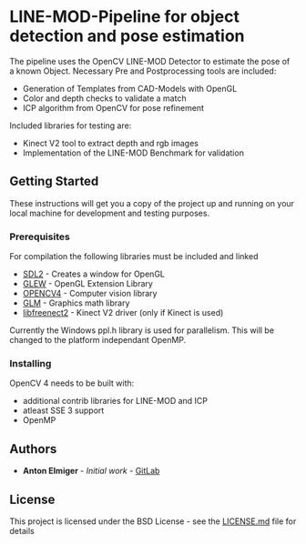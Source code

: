 # LINE-MOD-Pipeline for object detection and pose estimation

The pipeline uses the OpenCV LINE-MOD Detector to estimate the pose of a known Object. 
Necessary Pre and Postprocessing tools are included:
* Generation of Templates from CAD-Models with OpenGL
* Color and depth checks to validate a match
* ICP algorithm from OpenCV for pose refinement

Included libraries for testing are:
* Kinect V2 tool to extract depth and rgb images
* Implementation of the LINE-MOD Benchmark for validation

## Getting Started

These instructions will get you a copy of the project up and running on your local machine for development and testing purposes.

### Prerequisites

For compilation the following libraries must be included and linked
* [SDL2](https://www.libsdl.org/download-2.0.php) - Creates a window for OpenGL
* [GLEW](http://glew.sourceforge.net/) - OpenGL Extension Library
* [OPENCV4](https://opencv.org/) - Computer vision library
* [GLM](https://glm.g-truc.net/0.9.9/index.html) - Graphics math library
* [libfreenect2](https://github.com/OpenKinect/libfreenect2) - Kinect V2 driver (only if Kinect is used)

Currently the Windows ppl.h library is used for parallelism. This will be changed to the platform independant OpenMP.

### Installing

OpenCV 4 needs to be built with:
* additional contrib libraries for LINE-MOD and ICP
* atleast SSE 3 support
* OpenMP

## Authors

* **Anton Elmiger** - *Initial work* - [GitLab](https://gitlab.tubit.tu-berlin.de/antone)

## License

This project is licensed under the BSD License - see the [LICENSE.md](LICENSE.md) file for details
